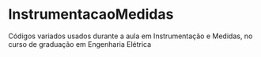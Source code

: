 # InstrumentacaoMedidas

Códigos variados usados durante a aula em Instrumentação e Medidas, no curso de graduação em Engenharia Elétrica
